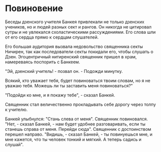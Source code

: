 # Повиновение

Беседы дзенского учителя Банкея привлекали не только дзенских учеников, но и людей разных сект и рангов. Он никогда не цитировал сутры и не увлекался схоластическими рассуждениями. Его слова шли от его сердца прямо к сердцам слушателей.

Его большая аудитория вызвала недовольство священника секты Ничирен, так как последователи секты покидали его, чтобы слушать о Дзен. Эгоцентричный нитиренский священник пришел в храм, намереваясь поспорить с Банкеем.

"Эй, дзенский учитель! - позвал он. - Подожди минутку.

Всякий, кто уважает тебя, будет повиноваться твоим словам, но я не уважаю тебя. Можешь ли ты заставить меня повиноваться?"

"Подойди ко мне, и я покажу тебе", - сказал Банкей.

Священник стал величественно прокладывать себе дорогу через толпу к учителю.

Банкей улыбнулся: "Стань слева от меня". Священник повиновался. "Нет, - сказал Банкей, - нам будет удобнее разговаривать, если ты станешь справа от меня. Перейди сюда". Священник с достоинством перешел направо. "Видишь, - сказал Банкей, - ты повинуешься мне, и мне кажется, что ты человек тонкий и мягкий. А теперь садись и слушай".
